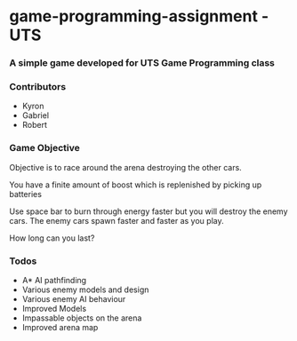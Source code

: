 # game-programming-assignment - UTS

### A simple game developed for UTS Game Programming class

### Contributors
 - Kyron
 - Gabriel
 - Robert

### Game Objective

Objective is to race around the arena destroying the other cars. 

You have a finite amount of boost which is replenished by picking up batteries

Use space bar to burn through energy faster but you will destroy the enemy cars. The enemy cars spawn faster and faster as you play.

How long can you last?

### Todos

 - A* AI pathfinding
 - Various enemy models and design
 - Various enemy AI behaviour
 - Improved Models
 - Impassable objects on the arena
 - Improved arena map